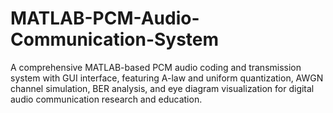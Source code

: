 # MATLAB-PCM-Audio-Communication-System
A comprehensive MATLAB-based PCM audio coding and transmission system with GUI interface, featuring A-law and uniform quantization, AWGN channel simulation, BER analysis, and eye diagram visualization for digital audio communication research and education.
